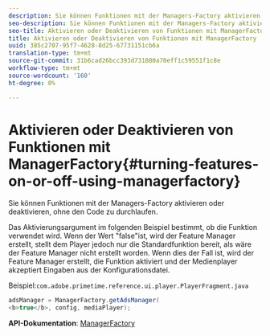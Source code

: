 ```yaml
---
description: Sie können Funktionen mit der Managers-Factory aktivieren oder deaktivieren, ohne den Code zu durchlaufen.
seo-description: Sie können Funktionen mit der Managers-Factory aktivieren oder deaktivieren, ohne den Code zu durchlaufen.
seo-title: Aktivieren oder Deaktivieren von Funktionen mit ManagerFactory
title: Aktivieren oder Deaktivieren von Funktionen mit ManagerFactory
uuid: 385c2707-95f7-4628-8d25-67731151cb6a
translation-type: tm+mt
source-git-commit: 31b6cad26bcc393d731080a70eff1c59551f1c8e
workflow-type: tm+mt
source-wordcount: '160'
ht-degree: 0%

---
```



# Aktivieren oder Deaktivieren von Funktionen mit ManagerFactory{#turning-features-on-or-off-using-managerfactory}

Sie können Funktionen mit der Managers-Factory aktivieren oder deaktivieren, ohne den Code zu durchlaufen.

Das Aktivierungsargument im folgenden Beispiel bestimmt, ob die Funktion verwendet wird. Wenn der Wert &quot;false&quot;ist, wird der Feature Manager erstellt, stellt dem Player jedoch nur die Standardfunktion bereit, als wäre der Feature Manager nicht erstellt worden. Wenn dies der Fall ist, wird der Feature Manager erstellt, die Funktion aktiviert und der Medienplayer akzeptiert Eingaben aus der Konfigurationsdatei.

Beispiel:`com.adobe.primetime.reference.ui.player.PlayerFragment.java`

```java
adsManager = ManagerFactory.getAdsManager( 
<b>true</b>, config, mediaPlayer);
```

**API-Dokumentation**:  [ManagerFactory](https://help.adobe.com/en_US/primetime/api/reference_implementation/android/javadoc/com/adobe/primetime/reference/manager/ManagerFactory.html)
